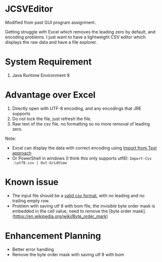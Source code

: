 # JCSVEditor
Modified from past GUI program assignment.

Getting struggle with Excel which removes the leading zero by default, and encoding problems.
I just want to have a lightweight CSV editor which displays the raw data and have a file explorer.

# System Requirement
1. Java Runtime Environment 8

# Advantage over Excel
1. Directly open with UTF-8 encoding, and any encodings that JRE supports
2. Do not lock the file, just refresh the file.
3. Raw text of the csv file, no formatting so no more removal of leading zero.

Note:

- Excel can display the data with correct encoding using [Import from Text approach](https://superuser.com/questions/280603/how-to-set-character-encoding-when-opening-excel)
- Or PowerShell in windows (I think this only supports utf8): `Import-Csv .\utf8.csv | Out-GridView`

# Known issue
- The input file should be a [valid csv format](https://tools.ietf.org/html/rfc4180), with no leading and no trailing empty row.
- Problem with saving utf 8 with bom file, the invisible byte order mask is embedded in the cell value, need to remove the [byte order mask]. (https://en.wikipedia.org/wiki/Byte_order_mark)

# Enhancement Planning
- Better error handling
- Remove the byte order mask with saving utf 8 with bom